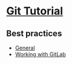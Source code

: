 # [Git Tutorial](../README.md)

## Best practices

* [General](general.md)
* [Working with GitLab](gitlab.md)
